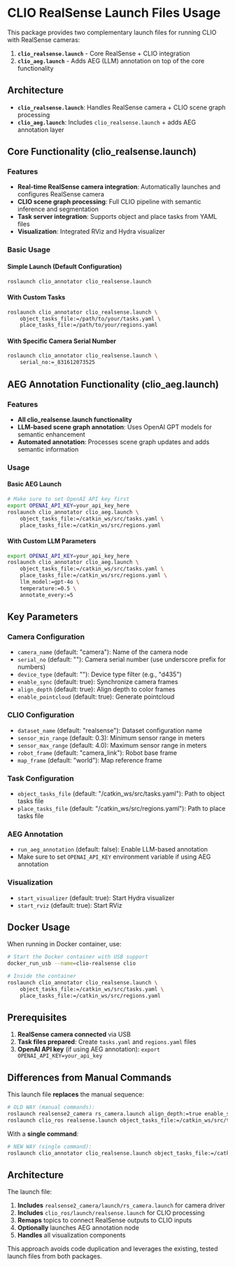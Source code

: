 # CLIO RealSense Launch Files Usage

This package provides two complementary launch files for running CLIO with RealSense cameras:

1. **`clio_realsense.launch`** - Core RealSense + CLIO integration
2. **`clio_aeg.launch`** - Adds AEG (LLM) annotation on top of the core functionality

## Architecture

- **`clio_realsense.launch`**: Handles RealSense camera + CLIO scene graph processing
- **`clio_aeg.launch`**: Includes `clio_realsense.launch` + adds AEG annotation layer

## Core Functionality (clio_realsense.launch)

### Features
- **Real-time RealSense camera integration**: Automatically launches and configures RealSense camera
- **CLIO scene graph processing**: Full CLIO pipeline with semantic inference and segmentation
- **Task server integration**: Supports object and place tasks from YAML files
- **Visualization**: Integrated RViz and Hydra visualizer

### Basic Usage

#### Simple Launch (Default Configuration)

```bash
roslaunch clio_annotator clio_realsense.launch
```

#### With Custom Tasks

```bash
roslaunch clio_annotator clio_realsense.launch \
    object_tasks_file:=/path/to/your/tasks.yaml \
    place_tasks_file:=/path/to/your/regions.yaml
```

#### With Specific Camera Serial Number

```bash
roslaunch clio_annotator clio_realsense.launch \
    serial_no:=_831612073525
```

## AEG Annotation Functionality (clio_aeg.launch)

### Features
- **All clio_realsense.launch functionality**
- **LLM-based scene graph annotation**: Uses OpenAI GPT models for semantic enhancement
- **Automated annotation**: Processes scene graph updates and adds semantic information

### Usage

#### Basic AEG Launch

```bash
# Make sure to set OpenAI API key first
export OPENAI_API_KEY=your_api_key_here
roslaunch clio_annotator clio_aeg.launch \
    object_tasks_file:=/catkin_ws/src/tasks.yaml \
    place_tasks_file:=/catkin_ws/src/regions.yaml
```

#### With Custom LLM Parameters

```bash
export OPENAI_API_KEY=your_api_key_here
roslaunch clio_annotator clio_aeg.launch \
    object_tasks_file:=/catkin_ws/src/tasks.yaml \
    place_tasks_file:=/catkin_ws/src/regions.yaml \
    llm_model:=gpt-4o \
    temperature:=0.5 \
    annotate_every:=5
```

## Key Parameters

### Camera Configuration
- `camera_name` (default: "camera"): Name of the camera node
- `serial_no` (default: ""): Camera serial number (use underscore prefix for numbers)
- `device_type` (default: ""): Device type filter (e.g., "d435")
- `enable_sync` (default: true): Synchronize camera frames
- `align_depth` (default: true): Align depth to color frames
- `enable_pointcloud` (default: true): Generate pointcloud

### CLIO Configuration
- `dataset_name` (default: "realsense"): Dataset configuration name
- `sensor_min_range` (default: 0.3): Minimum sensor range in meters
- `sensor_max_range` (default: 4.0): Maximum sensor range in meters
- `robot_frame` (default: "camera_link"): Robot base frame
- `map_frame` (default: "world"): Map reference frame

### Task Configuration
- `object_tasks_file` (default: "/catkin_ws/src/tasks.yaml"): Path to object tasks file
- `place_tasks_file` (default: "/catkin_ws/src/regions.yaml"): Path to place tasks file

### AEG Annotation
- `run_aeg_annotation` (default: false): Enable LLM-based annotation
- Make sure to set `OPENAI_API_KEY` environment variable if using AEG annotation

### Visualization
- `start_visualizer` (default: true): Start Hydra visualizer
- `start_rviz` (default: true): Start RViz

## Docker Usage

When running in Docker container, use:

```bash
# Start the Docker container with USB support
docker_run_usb --name=clio-realsense clio

# Inside the container
roslaunch clio_annotator clio_realsense.launch \
    object_tasks_file:=/catkin_ws/src/tasks.yaml \
    place_tasks_file:=/catkin_ws/src/regions.yaml
```

## Prerequisites

1. **RealSense camera connected** via USB
2. **Task files prepared**: Create `tasks.yaml` and `regions.yaml` files
3. **OpenAI API key** (if using AEG annotation): `export OPENAI_API_KEY=your_api_key`

## Differences from Manual Commands

This launch file **replaces** the manual sequence:
```bash
# OLD WAY (manual commands):
roslaunch realsense2_camera rs_camera.launch align_depth:=true enable_sync:=true publish_tf:=true pointcloud:=true
roslaunch clio_ros realsense.launch object_tasks_file:=/catkin_ws/src/tasks.yaml place_tasks_file:=/catkin_ws/src/regions.yaml
```

With a **single command**:
```bash
# NEW WAY (single command):
roslaunch clio_annotator clio_realsense.launch object_tasks_file:=/catkin_ws/src/tasks.yaml place_tasks_file:=/catkin_ws/src/regions.yaml
```

## Architecture

The launch file:
1. **Includes** `realsense2_camera/launch/rs_camera.launch` for camera driver
2. **Includes** `clio_ros/launch/realsense.launch` for CLIO processing
3. **Remaps** topics to connect RealSense outputs to CLIO inputs
4. **Optionally** launches AEG annotation node
5. **Handles** all visualization components

This approach avoids code duplication and leverages the existing, tested launch files from both packages.